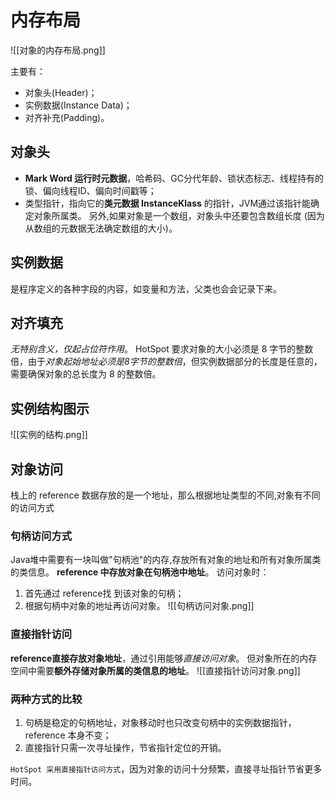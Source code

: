 # 内存布局
![[对象的内存布局.png]]

主要有：
-   对象头(Header)；
-   实例数据(Instance Data)；
-   对齐补充(Padding)。


## 对象头
-  **Mark Word 运行时元数据**，哈希码、GC分代年龄、锁状态标志、线程持有的锁、偏向线程ID、偏向时间戳等；
-   类型指针，指向它的**类元数据 InstanceKlass** 的指针，JVM通过该指针能确定对象所属类。 另外,如果对象是一个数组，对象头中还要包含数组长度 (因为从数组的元数据无法确定数组的大小)。

## 实例数据
是程序定义的各种字段的内容，如变量和方法，父类也会会记录下来。

## 对齐填充
*无特别含义，仅起占位符作用*。
HotSpot 要求对象的大小必须是 8 字节的整数倍，由于*对象起始地址必须是8字节的整数倍*，但实例数据部分的长度是任意的，需要确保对象的总长度为 8 的整数倍。

## 实例结构图示

![[实例的结构.png]]


## 对象访问
栈上的 reference 数据存放的是一个地址，那么根据地址类型的不同,对象有不同的访问方式

### 句柄访问方式 
Java堆中需要有一块叫做"句柄池"的内存,存放所有对象的地址和所有对象所属类的类信息。
**reference 中存放对象在句柄池中地址**。
访问对象时：
1. 首先通过 reference找 到该对象的句柄；
2. 根据句柄中对象的地址再访问对象。
![[句柄访问对象.png]]


### 直接指针访问
**reference直接存放对象地址**，通过引用能够*直接访问对象*。
但对象所在的内存空间中需要**额外存储对象所属的类信息的地址**。
![[直接指针访问对象.png]]

### 两种方式的比较
1. 句柄是稳定的句柄地址，对象移动时也只改变句柄中的实例数据指针，reference 本身不变；
2. 直接指针只需一次寻址操作，节省指针定位的开销。

`HotSpot 采用直接指针访问方式`，因为对象的访问十分频繁，直接寻址指针节省更多时间。







